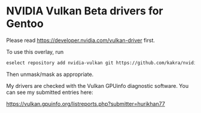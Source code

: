 NVIDIA Vulkan Beta drivers for Gentoo
=====================================

Please read https://developer.nvidia.com/vulkan-driver first.

To use this overlay, run

```bash
eselect repository add nvidia-vulkan git https://github.com/kakra/nvidia-vulkan.git
```

Then unmask/mask as appropriate.

My drivers are checked with the Vulkan GPUinfo diagnostic software. You can see my
submitted entries here:

https://vulkan.gpuinfo.org/listreports.php?submitter=hurikhan77
